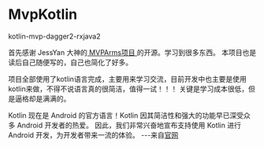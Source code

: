 # MvpKotlin
kotlin-mvp-dagger2-rxjava2

首先感谢 JessYan 大神的<a href="https://github.com/JessYanCoding/MVPArms"> MVPArms项目 </a> 的开源。学习到很多东西。
本项目也是读后自己随便写的，自己也简化了好多。

项目全部使用了kotlin语言完成，主要用来学习交流，目前开发中也主要是使用kotlin来做，不得不说语言真的很简洁，值得一试！！！
关键是学习成本很低，但是逼格却是满满的。


Kotlin 现在是 Android 的官方语言！Kotlin 因其简洁性和强大的功能早已深受众多 Android 开发者的热爱。
因此，我们非常兴奋地宣布支持使用 Kotlin 进行 Android 开发，为开发者带来一流的体验。 ---来自<a href="https://developer.android.google.cn/index.html">官网</a>

